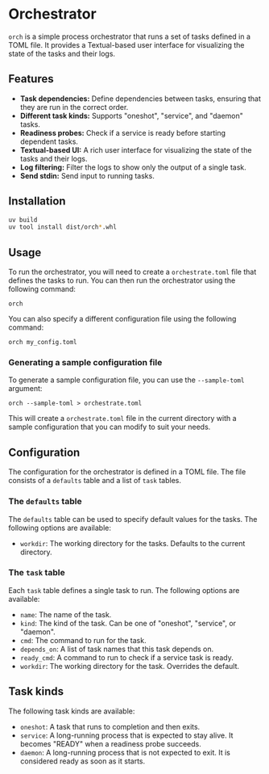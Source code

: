 # Orchestrator

`orch` is a simple process orchestrator that runs a set of tasks defined in a TOML file. It provides a Textual-based user interface for visualizing the state of the tasks and their logs.

## Features

*   **Task dependencies:** Define dependencies between tasks, ensuring that they are run in the correct order.
*   **Different task kinds:** Supports "oneshot", "service", and "daemon" tasks.
*   **Readiness probes:** Check if a service is ready before starting dependent tasks.
*   **Textual-based UI:** A rich user interface for visualizing the state of the tasks and their logs.
*   **Log filtering:** Filter the logs to show only the output of a single task.
*   **Send stdin:** Send input to running tasks.

## Installation

```bash
uv build
uv tool install dist/orch*.whl
```

## Usage

To run the orchestrator, you will need to create a `orchestrate.toml` file that defines the tasks to run. You can then run the orchestrator using the following command:

```
orch
```

You can also specify a different configuration file using the following command:

```
orch my_config.toml
```

### Generating a sample configuration file

To generate a sample configuration file, you can use the `--sample-toml` argument:

```
orch --sample-toml > orchestrate.toml
```

This will create a `orchestrate.toml` file in the current directory with a sample configuration that you can modify to suit your needs.

## Configuration

The configuration for the orchestrator is defined in a TOML file. The file consists of a `defaults` table and a list of `task` tables.

### The `defaults` table

The `defaults` table can be used to specify default values for the tasks. The following options are available:

*   `workdir`: The working directory for the tasks. Defaults to the current directory.

### The `task` table

Each `task` table defines a single task to run. The following options are available:

*   `name`: The name of the task.
*   `kind`: The kind of the task. Can be one of "oneshot", "service", or "daemon".
*   `cmd`: The command to run for the task.
*   `depends_on`: A list of task names that this task depends on.
*   `ready_cmd`: A command to run to check if a service task is ready.
*   `workdir`: The working directory for the task. Overrides the default.

## Task kinds

The following task kinds are available:

*   `oneshot`: A task that runs to completion and then exits.
*   `service`: A long-running process that is expected to stay alive. It becomes "READY" when a readiness probe succeeds.
*   `daemon`: A long-running process that is not expected to exit. It is considered ready as soon as it starts.
